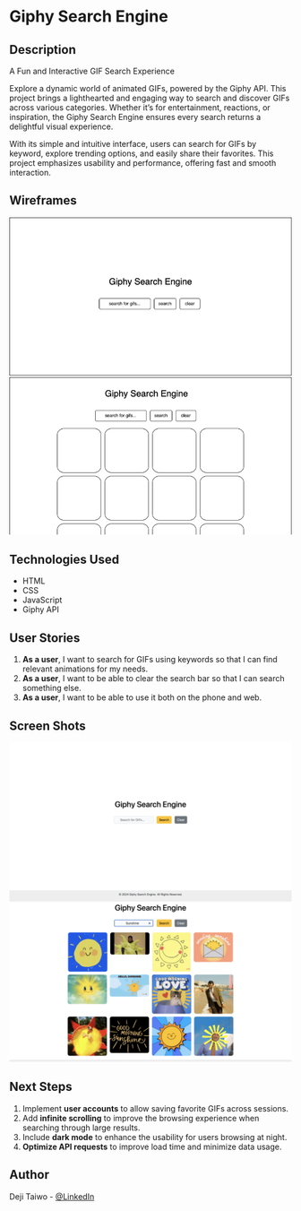# Giphy Search Engine

## Description

A Fun and Interactive GIF Search Experience

Explore a dynamic world of animated GIFs, powered by the Giphy API. This project brings a lighthearted and engaging way to search and discover GIFs across various categories. Whether it’s for entertainment, reactions, or inspiration, the Giphy Search Engine ensures every search returns a delightful visual experience.

With its simple and intuitive interface, users can search for GIFs by keyword, explore trending options, and easily share their favorites. This project emphasizes usability and performance, offering fast and smooth interaction.

## Wireframes

<img src="./images/c.png"/>
<img src="./images/d.png"/>

## Technologies Used

- HTML
- CSS
- JavaScript
- Giphy API

## User Stories

1. **As a user**, I want to search for GIFs using keywords so that I can find relevant animations for my needs.
2. **As a user**, I want to be able to clear the search bar so that I can search something else.
3. **As a user**, I want to be able to use it both on the phone and web.

## Screen Shots

<img src="./images/a.png"/>
<img src="./images/b.png"/>

## Next Steps

1. Implement **user accounts** to allow saving favorite GIFs across sessions.
2. Add **infinite scrolling** to improve the browsing experience when searching through large results.
3. Include **dark mode** to enhance the usability for users browsing at night.
4. **Optimize API requests** to improve load time and minimize data usage.

## Author

Deji Taiwo - [@LinkedIn](https://www.linkedin.com/in/taiwo-a-80346223b/)
